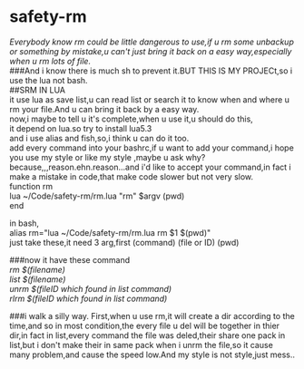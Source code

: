 # safety-rm  
*Everybody know rm could be little dangerous to use,if u rm some unbackup or something by mistake,u can't just bring it back on a easy way,especially when u rm lots of file.*  
###And i know there is much sh to prevent it.BUT THIS IS MY PROJECt,so i use the lua not bash.  
##SRM IN LUA  
  it use lua as save list,u can read list or search it to know when and where u rm your file.And u can bring it back by a easy way.  
now,i maybe to tell u it's complete,when u use it,u should do this,  
it depend on lua.so try to install lua5.3  
and i use alias and fish,so,i think u can do it too.  
add every command into your bashrc,if u want to add your command,i hope you use my style or like my style ,maybe u ask why?  
because,,,reason.ehn.reason...and i'd like to accept your command,in fact i make a mistake in code,that make code slower but not very slow.  
function rm  
	lua ~/Code/safety-rm/rm.lua "rm" $argv (pwd)  
end  
  
in bash,  
alias rm="lua ~/Code/safety-rm/rm.lua rm $1 $(pwd)"  
just take these,it need 3 arg,first (command) (file or ID) (pwd)  
  
###now it have these command  
*rm $(filename)  
list $(filename)  
unrm $(fileID which found in list command)  
rlrm $(fileID which found in list command)*  
  
###i walk a silly way.
First,when u use rm,it will create a dir according to the time,and so in most condition,the every file u del will be together in thier dir,in fact in list,every command the file was deled,their share one pack in list,but i don't make their in same pack when i unrm the file,so it cause many problem,and cause the speed low.And my style is not style,just mess..
